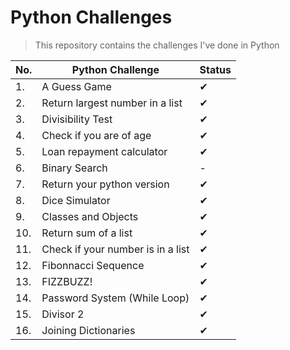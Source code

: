 # Python Challenges
> This repository contains the challenges I've done in Python

| No. | Python Challenge | Status |
|-----|------------------|--------|
| 1. | A Guess Game | ✔ |
| 2. | Return largest number in a list | ✔ |
| 3. | Divisibility Test | ✔ |
| 4. | Check if you are of age | ✔ |
| 5. | Loan repayment calculator | ✔ | 
| 6. | Binary Search | - |
| 7. | Return your python version | ✔ |
| 8. | Dice Simulator | ✔ |
| 9. | Classes and Objects | ✔ |
| 10. | Return sum of a list | ✔ |
| 11. | Check if your number is in a list | ✔ |
| 12. | Fibonnacci Sequence | ✔ |
| 13. | FIZZBUZZ! | ✔ |
| 14. | Password System (While Loop) | ✔ |
| 15. | Divisor 2 | ✔ |
| 16. | Joining Dictionaries | ✔ |
